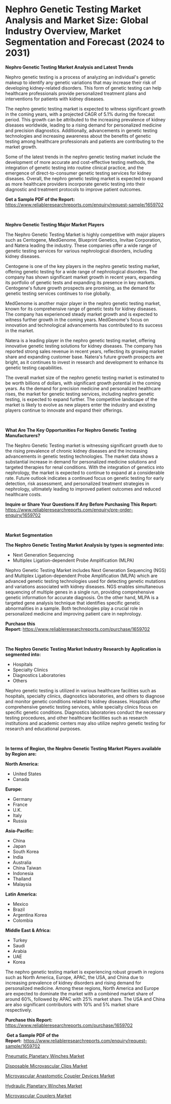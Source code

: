 <p><h1>Nephro Genetic Testing Market Analysis and Market Size: Global Industry Overview, Market Segmentation and Forecast (2024 to 2031)</h1></p><p><strong>Nephro Genetic Testing Market Analysis and Latest Trends</strong></p>
<p><p>Nephro genetic testing is a process of analyzing an individual's genetic makeup to identify any genetic variations that may increase their risk of developing kidney-related disorders. This form of genetic testing can help healthcare professionals provide personalized treatment plans and interventions for patients with kidney diseases.</p><p>The nephro genetic testing market is expected to witness significant growth in the coming years, with a projected CAGR of 5.1% during the forecast period. This growth can be attributed to the increasing prevalence of kidney diseases worldwide, leading to a rising demand for personalized medicine and precision diagnostics. Additionally, advancements in genetic testing technologies and increasing awareness about the benefits of genetic testing among healthcare professionals and patients are contributing to the market growth.</p><p>Some of the latest trends in the nephro genetic testing market include the development of more accurate and cost-effective testing methods, the integration of genetic testing into routine clinical practice, and the emergence of direct-to-consumer genetic testing services for kidney diseases. Overall, the nephro genetic testing market is expected to expand as more healthcare providers incorporate genetic testing into their diagnostic and treatment protocols to improve patient outcomes.</p></p>
<p><strong>Get a Sample PDF of the Report:&nbsp;</strong> <a href="https://www.reliableresearchreports.com/enquiry/request-sample/1659702">https://www.reliableresearchreports.com/enquiry/request-sample/1659702</a></p>
<p>&nbsp;</p>
<p><strong>Nephro Genetic Testing Major Market Players</strong></p>
<p><p>The Nephro Genetic Testing Market is highly competitive with major players such as Centogene, MedGenome, Blueprint Genetics, Invitae Corporation, and Natera leading the industry. These companies offer a wide range of genetic testing services for various nephrological disorders, including kidney diseases.</p><p>Centogene is one of the key players in the nephro genetic testing market, offering genetic testing for a wide range of nephrological disorders. The company has shown significant market growth in recent years, expanding its portfolio of genetic tests and expanding its presence in key markets. Centogene's future growth prospects are promising, as the demand for genetic testing services continues to rise globally.</p><p>MedGenome is another major player in the nephro genetic testing market, known for its comprehensive range of genetic tests for kidney diseases. The company has experienced steady market growth and is expected to witness further growth in the coming years. MedGenome's focus on innovation and technological advancements has contributed to its success in the market.</p><p>Natera is a leading player in the nephro genetic testing market, offering innovative genetic testing solutions for kidney diseases. The company has reported strong sales revenue in recent years, reflecting its growing market share and expanding customer base. Natera's future growth prospects are bright, as it continues to invest in research and development to enhance its genetic testing capabilities.</p><p>The overall market size of the nephro genetic testing market is estimated to be worth billions of dollars, with significant growth potential in the coming years. As the demand for precision medicine and personalized healthcare rises, the market for genetic testing services, including nephro genetic testing, is expected to expand further. The competitive landscape of the market is likely to evolve as new players enter the industry and existing players continue to innovate and expand their offerings.</p></p>
<p>&nbsp;</p>
<p><strong>What Are The Key Opportunities For Nephro Genetic Testing Manufacturers?</strong></p>
<p><p>The Nephro Genetic Testing market is witnessing significant growth due to the rising prevalence of chronic kidney diseases and the increasing advancements in genetic testing technologies. The market data shows a substantial increase in demand for personalized medicine solutions and targeted therapies for renal conditions. With the integration of genetics into nephrology, the market is expected to continue to expand at a considerable rate. Future outlook indicates a continued focus on genetic testing for early detection, risk assessment, and personalized treatment strategies in nephrology, ultimately leading to improved patient outcomes and reduced healthcare costs.</p></p>
<p><strong>Inquire or Share Your Questions If Any Before Purchasing This Report:</strong> <a href="https://www.reliableresearchreports.com/enquiry/pre-order-enquiry/1659702">https://www.reliableresearchreports.com/enquiry/pre-order-enquiry/1659702</a></p>
<p>&nbsp;</p>
<p><strong>Market Segmentation</strong></p>
<p><strong>The Nephro Genetic Testing Market Analysis by types is segmented into:</strong></p>
<p><ul><li>Next Generation Sequencing</li><li>Multiplex Ligation-dependent Probe Amplification (MLPA)</li></ul></p>
<p><p>Nephro Genetic Testing Market includes Next Generation Sequencing (NGS) and Multiplex Ligation-dependent Probe Amplification (MLPA) which are advanced genetic testing technologies used for detecting genetic mutations and variations associated with kidney diseases. NGS enables simultaneous sequencing of multiple genes in a single run, providing comprehensive genetic information for accurate diagnosis. On the other hand, MLPA is a targeted gene analysis technique that identifies specific genetic abnormalities in a sample. Both technologies play a crucial role in personalized medicine and improving patient care in nephrology.</p></p>
<p><strong>Purchase this Report:&nbsp;</strong><a href="https://www.reliableresearchreports.com/purchase/1659702">https://www.reliableresearchreports.com/purchase/1659702</a></p>
<p>&nbsp;</p>
<p><strong>The Nephro Genetic Testing Market Industry Research by Application is segmented into:</strong></p>
<p><ul><li>Hospitals</li><li>Specialty Clinics</li><li>Diagnostics Laboratories</li><li>Others</li></ul></p>
<p><p>Nephro genetic testing is utilized in various healthcare facilities such as hospitals, specialty clinics, diagnostics laboratories, and others to diagnose and monitor genetic conditions related to kidney diseases. Hospitals offer comprehensive genetic testing services, while specialty clinics focus on specific genetic conditions. Diagnostics laboratories conduct the necessary testing procedures, and other healthcare facilities such as research institutions and academic centers may also utilize nephro genetic testing for research and educational purposes.</p></p>
<p>&nbsp;</p>
<p><strong>In terms of Region, the Nephro Genetic Testing Market Players available by Region are:</strong></p>
<p>
    <p> <strong> North America: </strong>
        <ul>
            <li>United States</li>
            <li>Canada</li>
        </ul>
        </p> 
    <p> <strong> Europe: </strong>
        <ul>
            <li>Germany</li>
            <li>France</li>
            <li>U.K.</li>
            <li>Italy</li>
            <li>Russia</li>
        </ul>
        </p> 
    <p> <strong> Asia-Pacific: </strong>
        <ul>
            <li>China</li>
            <li>Japan</li>
            <li>South Korea</li>
            <li>India</li>
            <li>Australia</li>
            <li>China Taiwan</li>
            <li>Indonesia</li>
            <li>Thailand</li>
            <li>Malaysia</li>
        </ul>
        </p> 
    <p> <strong> Latin America: </strong>
        <ul>
            <li>Mexico</li>
            <li>Brazil</li>
            <li>Argentina Korea</li>
            <li>Colombia</li>
        </ul>
        </p> 
    <p> <strong> Middle East & Africa: </strong>
        <ul>
            <li>Turkey</li>
            <li>Saudi</li>
            <li>Arabia</li>
            <li>UAE</li>
            <li>Korea</li>
        </ul>
    </p>
    </p>
<p><p>The nephro genetic testing market is experiencing robust growth in regions such as North America, Europe, APAC, the USA, and China due to increasing prevalence of kidney disorders and rising demand for personalized medicine. Among these regions, North America and Europe are expected to dominate the market with a combined market share of around 60%, followed by APAC with 25% market share. The USA and China are also significant contributors with 10% and 5% market share respectively.</p></p>
<p><strong>Purchase this Report: </strong><a href="https://www.reliableresearchreports.com/purchase/1659702">https://www.reliableresearchreports.com/purchase/1659702</a></p>
<p>&nbsp;<strong>Get a Sample PDF of the Report:&nbsp;&nbsp;</strong><a href="https://www.reliableresearchreports.com/enquiry/request-sample/1659702">https://www.reliableresearchreports.com/enquiry/request-sample/1659702</a></p>
<p><strong></strong></p>
<p><p><a href="https://issuu.com/reportprime-2/docs/pneumatic-planetary-winches-market-size-2030.pptx">Pneumatic Planetary Winches Market</a></p><p><a href="https://github.com/jodemen/Market-Research-Report-List-1/blob/main/disposable-microvascular-clips-market.md">Disposable Microvascular Clips Market</a></p><p><a href="https://github.com/jj19131/Market-Research-Report-List-1/blob/main/microvascular-anastomotic-coupler-devices-market.md">Microvascular Anastomotic Coupler Devices Market</a></p><p><a href="https://issuu.com/reportprime-2/docs/hydraulic-planetary-winches-market-size-2030.pptx">Hydraulic Planetary Winches Market</a></p><p><a href="https://github.com/sougarounis/Market-Research-Report-List-2/blob/main/microvascular-couplers-market.md">Microvascular Couplers Market</a></p></p>